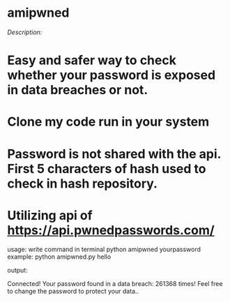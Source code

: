 # amipwned

*Description:*
# Easy and safer way to check whether your password is exposed in data breaches or not.
# Clone my code run in your system
# Password is not shared with the api. First 5 characters of hash used to check in hash repository.
# Utilizing api of https://api.pwnedpasswords.com/


usage: write command in terminal python amipwned yourpassword
example: python amipwned.py hello

output:

Connected!                                                        Your password found in a data breach: 261368 times! Feel free to change the password to protect your data..
